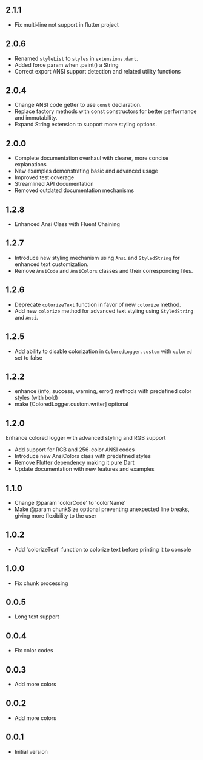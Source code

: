 ## 2.1.1

- Fix multi-line not support in flutter project

## 2.0.6

- Renamed `styleList` to `styles` in `extensions.dart`.
- Added force param when .paint() a String
- Correct export ANSI support detection and related utility functions

## 2.0.4

- Change ANSI code getter to use `const` declaration.
- Replace factory methods with const constructors for better performance and immutability.
- Expand String extension to support more styling options.

## 2.0.0

- Complete documentation overhaul with clearer, more concise explanations
- New examples demonstrating basic and advanced usage
- Improved test coverage
- Streamlined API documentation
- Removed outdated documentation mechanisms

## 1.2.8

- Enhanced Ansi Class with Fluent Chaining

## 1.2.7

- Introduce new styling mechanism using `Ansi` and `StyledString` for enhanced text customization.
- Remove `AnsiCode` and `AnsiColors` classes and their corresponding files.

## 1.2.6

- Deprecate `colorizeText` function in favor of new `colorize` method.
- Add new `colorize` method for advanced text styling using `StyledString` and `Ansi`.

## 1.2.5

- Add ability to disable colorization in `ColoredLogger.custom` with `colored` set to false

## 1.2.2

- enhance (info, success, warning, error) methods with predefined color styles (with bold)
- make [ColoredLogger.custom.writer] optional

## 1.2.0

Enhance colored logger with advanced styling and RGB support

- Add support for RGB and 256-color ANSI codes
- Introduce new AnsiColors class with predefined styles
- Remove Flutter dependency making it pure Dart
- Update documentation with new features and examples

## 1.1.0

- Change @param 'colorCode' to 'colorName'
- Make @param chunkSize optional preventing unexpected line breaks, giving more flexibility to the user

## 1.0.2

- Add 'colorizeText' function to colorize text before printing it to console

## 1.0.0

- Fix chunk processing

## 0.0.5

- Long text support

## 0.0.4

- Fix color codes

## 0.0.3

- Add more colors

## 0.0.2

- Add more colors

## 0.0.1

- Initial version
